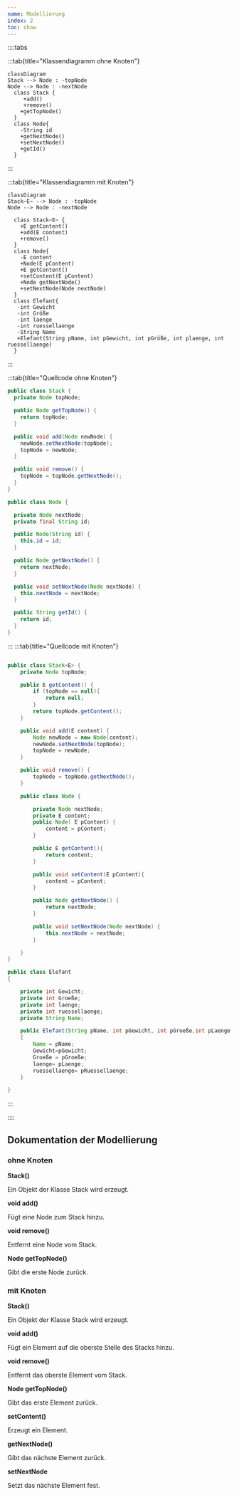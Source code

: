 ```yaml
---
name: Modellierung
index: 2
toc: show
---
```

::::tabs

:::tab{title="Klassendiagramm ohne Knoten"}
```mermaid
classDiagram
Stack --> Node : -topNode
Node --> Node : -nextNode
  class Stack {    
     +add()
     +remove()
    +getTopNode()
  }
  class Node{
    -String id
    +getNextNode()
    +setNextNode()
    +getId()
  }
```
:::

:::tab{title="Klassendiagramm mit Knoten"}
```mermaid
classDiagram
Stack~E~ --> Node : -topNode
Node --> Node : -nextNode

  class Stack~E~ {    
    +E getContent()
    +add(E content)
    +remove()
  }
  class Node{
    -E content
    +Node(E pContent)
    +E getContent()
    +setContent(E pContent)
    +Node getNextNode()
    +setNextNode(Node nextNode)
  }
  class Elefant{
   -int Gewicht
   -int Größe
   -int laenge 
   -int ruessellaenge
   -String Name
   +Elefant(String pName, int pGewicht, int pGröße, int plaenge, int ruessellaenge)
  }
```
:::

:::tab{title="Quellcode ohne Knoten"}
```java
public class Stack {
  private Node topNode;

  public Node getTopNode() {
    return topNode;
  }

  public void add(Node newNode) {
    newNode.setNextNode(topNode);
    topNode = newNode;
  }

  public void remove() {
    topNode = topNode.getNextNode();
  }
}

public class Node {

  private Node nextNode;
  private final String id;

  public Node(String id) {
    this.id = id;
  }

  public Node getNextNode() {
    return nextNode;
  }

  public void setNextNode(Node nextNode) {
    this.nextNode = nextNode;
  }

  public String getId() {
    return id;
  }
}
``` 
:::
:::tab{title="Quellcode mit Knoten"}
```java

public class Stack<E> {
    private Node topNode;

    public E getContent() {
        if (topNode == null){
            return null;
        }
        return topNode.getContent();
    }

    public void add(E content) {
        Node newNode = new Node(content);
        newNode.setNextNode(topNode);
        topNode = newNode;
    }

    public void remove() {
        topNode = topNode.getNextNode();
    }

    public class Node {

        private Node nextNode;
        private E content;
        public Node( E pContent) {
            content = pContent;
        }

        public E getContent(){
            return content;
        }

        public void setContent(E pContent){
            content = pContent;
        }

        public Node getNextNode() {
            return nextNode;
        }

        public void setNextNode(Node nextNode) {
            this.nextNode = nextNode;
        }

    }
}

public class Elefant
{

    private int Gewicht;
    private int Groeße;
    private int laenge;
    private int ruessellaenge;
    private String Name;

    public Elefant(String pName, int pGewicht, int pGroeße,int pLaenge,int pRuessellaenge)
    {
        Name = pName;
        Gewicht=pGewicht;
        Groeße = pGroeße;
        laenge= pLaenge;
        ruessellaenge= pRuessellaenge;
    }

}
```
:::

::::

## Dokumentation der Modellierung
### ohne Knoten 

**Stack()**

Ein Objekt der Klasse Stack wird erzeugt.

**void add()**

Fügt eine Node zum Stack hinzu.

**void remove()**

Entfernt eine Node vom Stack.

**Node getTopNode()**

Gibt die erste Node zurück.

### mit Knoten 

**Stack()**

Ein Objekt der Klasse Stack wird erzeugt.

**void add()**

Fügt ein Element auf die oberste Stelle des Stacks hinzu.

**void remove()**

Entfernt das oberste Element vom Stack.

**Node getTopNode()**

Gibt das erste Element zurück.
 
**setContent()**

Erzeugt ein Element.

**getNextNode()**

Gibt das nächste Element zurück.

**setNextNode**

Setzt das nächste Element fest.



